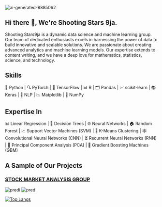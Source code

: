 ![ai-generated-8885062](https://github.com/user-attachments/assets/30d5e015-7471-4dca-be6b-7f1022b46a7a)

## Hi there 👋, We're Shooting Stars 9ja.
Shooting Stars9ja is a dynamic data science and machine learning group. Our team of dedicated enthusiasts excels in harnessing the power of data to build innovative and scalable solutions. We are passionate about creating advanced analytics and machine learning models. Our expertise extends to content writing, and we have a deep love for mathematics, statistics, science, and technology.

## Skills
🐍 Python | 🔍 PyTorch | 🧠 TensorFlow | 📊 R | 🗂️ Pandas | 📈 scikit-learn | 📚 Keras | 🔡 NLP | 📉 Matplotlib | 🔢 NumPy

## Expertise In
📊 Linear Regression | 🌳 Decision Trees | 🌐 Neural Networks | 🏠 Random Forest | 📈 Support Vector Machines (SVM) | 🔄 K-Means Clustering | 🕸️ Convolutional Neural Networks (CNN) | ⏳ Recurrent Neural Networks (RNN) | 🔢 Principal Component Analysis (PCA) | 🧩 Gradient Boosting Machines (GBM)


## A Sample of Our Projects
### <a href="https://colab.research.google.com/drive/1dAbDel7NuixnpsTTssxKP6fkyB2QAu_T#scrollTo=v2r5fRYJVb5T">STOCK MARKET ANALYSIS GROUP</a>
![predi](https://github.com/user-attachments/assets/8ecc2294-21ba-49e2-ac7a-727dba1d76fc)
![pred](https://github.com/user-attachments/assets/4cce1f45-8148-4e2d-a19a-90ca66f0eb6f)




[![Top Langs](https://github-readme-stats.vercel.app/api/top-langs/?username=ShootingStars9ja)](https://github.com/anuraghazra/github-readme-stats)



